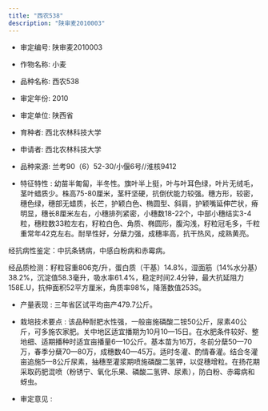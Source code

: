 ```yaml
---
title: "西农538"
description: "陕审麦2010003"
---
```

* 审定编号:  陕审麦2010003

*  作物名称:  小麦

*  品种名称:  西农538

*  审定年份:  2010

*  审定单位:  陕西省

* 育种者:  西北农林科技大学

*  申请者:  西北农林科技大学

*  品种来源:  兰考90（6）52-30/小偃6号//淮核9412

*  特征特性 : 
幼苗半匍匐，半冬性。旗叶半上挺，叶与叶耳色绿，叶片无绒毛，茎叶蜡质少。株高75-80厘米，茎秆坚硬，抗倒伏能力较强。穗方形，较密，穗色绿，穗部无蜡质，长芒，护颖白色、椭圆型、斜肩，护颖嘴延伸芒状，瘠明显，穗长8厘米左右，小穗排列紧密，小穗数18-22个，中部小穗结实3-4粒，穗粒数33粒左右，籽粒白色、角质、椭圆形，腹沟浅，籽粒冠毛多，千粒重常年42克左右。耐旱性好，分蘖力强，成穗率高，抗干热风，成熟黄亮。
经抗病性鉴定：中抗条锈病，中感白粉病和赤霉病。 
经品质检测：籽粒容重806克/升，蛋白质（干基）14.8%，湿面筋（14%水分基）38.2%，沉淀值58.3毫升，吸水率61.4%，稳定时间2.4分钟，最大抗延阻力158E.U，抗伸面积52平方厘米，角质率98%，降落数值253S。

 
*  产量表现 : 
三年省区试平均亩产479.7公斤。

*  栽培技术要点 : 
该品种耐肥水性强，一般亩施磷酸二铵50公斤，尿素40公斤，可多施农家肥。关中地区适宜播期为10月10—15日。在水肥条件较好、整地细、适期播种时适宜亩播量6—10公斤。基本苗为16万，冬前分蘖50—70万，春季分蘖70—80万，成穗数40—45万。适时冬灌、酌情春灌。结合冬灌亩追施5—8公斤尿素，抽穗至灌浆期喷施磷酸二氢钾，以促穗增粒。在扬花期采取药肥混喷（粉锈宁、氧化乐果、磷酸二氢钾、尿素），防白粉、赤霉病和蚜虫。

*  审定意见 : 

